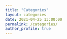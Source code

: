 ```yaml
---
title: "Categories"
layout: categories
date: 2021-04-25 13:00:00
permalink: /categories/
author_profile: true
---
```

